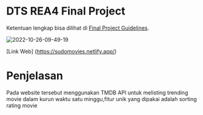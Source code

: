 # DTS REA4 Final Project

Ketentuan lengkap bisa dilihat di [Final Project Guidelines](https://docs.google.com/document/d/122KyWNQ4xxU4aFwWbM4vIfH7LM4AH2CZEZa3YsEHjCk). 


![2022-10-26-09-49-19](https://user-images.githubusercontent.com/39402192/197923674-216196d1-c6d7-4878-81b8-aea3bfcf62d3.gif)


[Link Web] (https://sudomovies.netlify.app/)

# Penjelasan

Pada website tersebut menggunakan TMDB API untuk melisting trending movie dalam kurun waktu satu minggu,fitur unik yang dipakai adalah sorting rating movie
